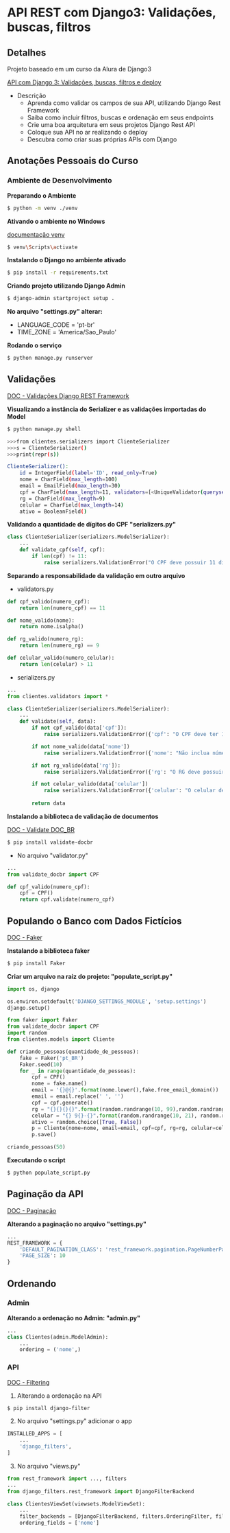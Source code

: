 # API REST com Django3: Validações, buscas, filtros

## Detalhes

Projeto baseado em um curso da Alura de Django3

[API com Django 3: Validações, buscas, filtros e deploy](https://cursos.alura.com.br/course/api-django-3-validacoes-buscas-filtros-deploy)

* Descrição
    * Aprenda como validar os campos de sua API, utilizando Django Rest Framework
    * Saiba como incluir filtros, buscas e ordenação em seus endpoints
    * Crie uma boa arquitetura em seus projetos Django Rest API
    * Coloque sua API no ar realizando o deploy
    * Descubra como criar suas próprias APIs com Django

## Anotações Pessoais do Curso

### Ambiente de Desenvolvimento

**Preparando o Ambiente**

```bash
$ python -m venv ./venv
```

**Ativando o ambiente no Windows**

[documentação venv](https://docs.python.org/pt-br/3/library/venv.html)

```bash
$ venv\Scripts\activate
```

**Instalando o Django no ambiente ativado**
```bash
$ pip install -r requirements.txt
```

**Criando projeto utilizando Django Admin**
```bash
$ django-admin startproject setup .
```
**No arquivo "settings.py" alterar:**
* LANGUAGE_CODE = 'pt-br'
* TIME_ZONE = 'America/Sao_Paulo'

**Rodando o serviço**
```bash
$ python manage.py runserver
```

## Validações

[DOC - Validações Django REST Framework](https://www.django-rest-framework.org/api-guide/validators/)

**Visualizando a instância do Serializer e as validações importadas do Model**
```bash
$ python manage.py shell

>>>from clientes.serializers import ClienteSerializer
>>>s = ClienteSerializer()
>>>print(repr(s))

ClienteSerializer():
    id = IntegerField(label='ID', read_only=True)
    nome = CharField(max_length=100)
    email = EmailField(max_length=30)
    cpf = CharField(max_length=11, validators=[<UniqueValidator(queryset=Cliente.objects.all())>])
    rg = CharField(max_length=9)
    celular = CharField(max_length=14)
    ativo = BooleanField()
```

**Validando a quantidade de dígitos do CPF "serializers.py"**
```python
class ClienteSerializer(serializers.ModelSerializer):
    ...
    def validate_cpf(self, cpf):
        if len(cpf) != 11:
            raise serializers.ValidationError("O CPF deve possuir 11 dígitos")
```

**Separando a responsabilidade da validação em outro arquivo**

* validators.py

```python
def cpf_valido(numero_cpf):
    return len(numero_cpf) == 11

def nome_valido(nome):
    return nome.isalpha()

def rg_valido(numero_rg):
    return len(numero_rg) == 9

def celular_valido(numero_celular):
    return len(celular) > 11
```

* serializers.py

```python
...
from clientes.validators import *

class ClienteSerializer(serializers.ModelSerializer):
    ...
    def validate(self, data):
        if not cpf_valido(data['cpf']):
            raise serializers.ValidationError({'cpf': "O CPF deve ter 11 dígitos"})

        if not nome_valido(data['nome'])
            raise serializers.ValidationError({'nome': "Não inclua números neste campo"})

        if not rg_valido(data['rg']):
            raise serializers.ValidationError({'rg': "O RG deve possuir 9 dígitos"})

        if not celular_valido(data['celular'])
            raise serializers.ValidationError({'celular': "O celular deve possuir 11 dígitos"})
        
        return data
```

**Instalando a biblioteca de validação de documentos**

[DOC - Validate DOC_BR](https://pypi.org/project/validate-docbr/)

```bash
$ pip install validate-docbr
```

* No arquivo "validator.py"

```python
...
from validate_docbr import CPF

def cpf_valido(numero_cpf):
    cpf = CPF()
    return cpf.validate(numero_cpf)
```

## Populando o Banco com Dados Fictícios

[DOC - Faker](https://faker.readthedocs.io/en/master/)

**Instalando a biblioteca faker**

```bash
$ pip install Faker
```

**Criar um arquivo na raiz do projeto: "populate_script.py"**

```python
import os, django

os.environ.setdefault('DJANGO_SETTINGS_MODULE', 'setup.settings')
django.setup()

from faker import Faker
from validate_docbr import CPF
import random
from clientes.models import Cliente

def criando_pessoas(quantidade_de_pessoas):
    fake = Faker('pt_BR')
    Faker.seed(10)
    for _ in range(quantidade_de_pessoas):
        cpf = CPF()
        nome = fake.name()
        email = '{}@{}'.format(nome.lower(),fake.free_email_domain())
        email = email.replace(' ', '')
        cpf = cpf.generate()
        rg = "{}{}{}{}".format(random.randrange(10, 99),random.randrange(100, 999),random.randrange(100, 999),random.randrange(0, 9) ) 
        celular = "{} 9{}-{}".format(random.randrange(10, 21), random.randrange(4000, 9999), random.randrange(4000, 9999))
        ativo = random.choice([True, False])
        p = Cliente(nome=nome, email=email, cpf=cpf, rg=rg, celular=celular, ativo=ativo)
        p.save()

criando_pessoas(50)
```

**Executando o script**
```bash
$ python populate_script.py
```

## Paginação da API

[DOC - Paginação](https://www.django-rest-framework.org/api-guide/pagination/)

**Alterando a paginação no arquivo "settings.py"**
```python
...
REST_FRAMEWORK = {
    'DEFAULT_PAGINATION_CLASS': 'rest_framework.pagination.PageNumberPagination',
    'PAGE_SIZE': 10
}
```

## Ordenando

### Admin

**Alterando a ordenação no Admin: "admin.py"**
```python
...
class Clientes(admin.ModelAdmin):
    ...
    ordering = ('nome',)
```

### API

[DOC - Filtering](https://www.django-rest-framework.org/api-guide/filtering/)

1. Alterando a ordenação na API
```bash
$ pip install django-filter
```

2. No arquivo "settings.py" adicionar o app
```python
INSTALLED_APPS = [
    ...
    'django_filters',
]
```

3. No arquivo "views.py"

```python
from rest_framework import ..., filters
...
from django_filters.rest_framework import DjangoFilterBackend

class ClientesViewSet(viewsets.ModelViewSet):
    ...
    filter_backends = [DjangoFilterBackend, filters.OrderingFilter, filters.SearchFilter]
    ordering_fields = ['nome']

```